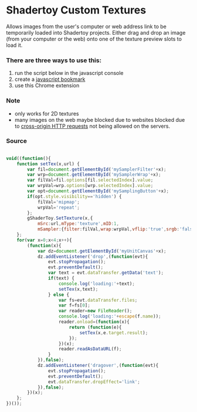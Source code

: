 # Shadertoy Custom Textures

Allows images from the user's computer or web address link to be temporarily loaded into Shadertoy projects. Either drag and drop an image (from your computer or the web) onto one of the texture preview slots to load it.

### There are three ways to use this:
1. run the script below in the javascript console
2. create a [javascript bookmark](http://andrewhills.github.io/ShadertoyCustomTextures/bookmark.html)
3. use this Chrome extension

### Note
* only works for 2D textures
* many images on the web maybe blocked due to websites blocked due to [cross-origin HTTP requests](https://developer.mozilla.org/en-US/docs/Web/HTTP/Access_control_CORS) not being allowed on the servers.

### Source

```javascript

void((function(){
    function setTex(x,url) {
        var fil=document.getElementById('mySamplerFilter'+x);
        var wrp=document.getElementById('mySamplerWrap'+x);
        var filVal=fil.options[fil.selectedIndex].value;
        var wrpVal=wrp.options[wrp.selectedIndex].value;
        var opt=document.getElementById('mySamplingButton'+x);
        if(opt.style.visibility=='hidden') {
            filVal='mipmap';
            wrpVal='repeat';
        };
        gShaderToy.SetTexture(x,{
            mSrc:url,mType:'texture',mID:1,
            mSampler:{filter:filVal,wrap:wrpVal,vflip:'true',srgb:'false',internal:'byte'}});
    };    
    for(var x=0;x<4;x++){
        (function(x){
            var dz=document.getElementById('myUnitCanvas'+x);
            dz.addEventListener('drop',(function(evt){
                evt.stopPropagation();
                evt.preventDefault();
                var text = evt.dataTransfer.getData('text');
                if(text) {
                    console.log('loading:'+text);
                    setTex(x,text);
                } else {
                    var fs=evt.dataTransfer.files;
                    var f=fs[0];
                    var reader=new FileReader();
                    console.log('loading:'+escape(f.name));
                    reader.onload=(function(x){
                        return (function(e){
                            setTex(x,e.target.result);
                        });
                    })(x);
                    reader.readAsDataURL(f);
                }
            }),false);
            dz.addEventListener('dragover',(function(evt){
                evt.stopPropagation();
                evt.preventDefault();
                evt.dataTransfer.dropEffect='link';
            }),false);
        })(x);
    };
})());

```
